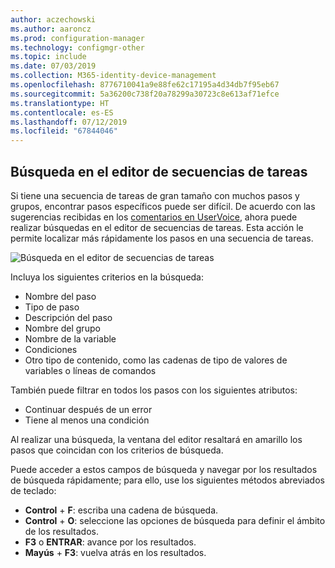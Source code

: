 ```yaml
---
author: aczechowski
ms.author: aaroncz
ms.prod: configuration-manager
ms.technology: configmgr-other
ms.topic: include
ms.date: 07/03/2019
ms.collection: M365-identity-device-management
ms.openlocfilehash: 8776710041a9e88fe62c17195a4d34db7f95eb67
ms.sourcegitcommit: 5a36200c738f20a78299a30723c8e613af71efce
ms.translationtype: HT
ms.contentlocale: es-ES
ms.lasthandoff: 07/12/2019
ms.locfileid: "67844046"
---
```

## <a name="bkmk_tsedit"></a> Búsqueda en el editor de secuencias de tareas

<!--4621085-->

Si tiene una secuencia de tareas de gran tamaño con muchos pasos y grupos, encontrar pasos específicos puede ser difícil. De acuerdo con las sugerencias recibidas en los [comentarios en UserVoice](https://configurationmanager.uservoice.com/forums/300492-ideas/suggestions/10015995-task-sequence-editor-search), ahora puede realizar búsquedas en el editor de secuencias de tareas. Esta acción le permite localizar más rápidamente los pasos en una secuencia de tareas.

![Búsqueda en el editor de secuencias de tareas](../../media/4621085-task-sequence-search.png)

Incluya los siguientes criterios en la búsqueda:

- Nombre del paso
- Tipo de paso
- Descripción del paso
- Nombre del grupo
- Nombre de la variable
- Condiciones
- Otro tipo de contenido, como las cadenas de tipo de valores de variables o líneas de comandos

También puede filtrar en todos los pasos con los siguientes atributos:

- Continuar después de un error
- Tiene al menos una condición

Al realizar una búsqueda, la ventana del editor resaltará en amarillo los pasos que coincidan con los criterios de búsqueda.

Puede acceder a estos campos de búsqueda y navegar por los resultados de búsqueda rápidamente; para ello, use los siguientes métodos abreviados de teclado:

- **Control** + **F**: escriba una cadena de búsqueda.
- **Control** + **O**: seleccione las opciones de búsqueda para definir el ámbito de los resultados.
- **F3** o **ENTRAR**: avance por los resultados.
- **Mayús** + **F3**: vuelva atrás en los resultados.
